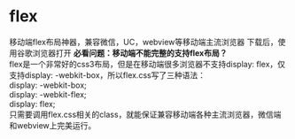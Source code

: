 # flex
移动端flex布局神器，兼容微信，UC，webview等移动端主流浏览器
下载后，使用谷歌浏览器打开
<strong>必看问题：移动端不能完整的支持flex布局？</strong>
<br> flex是一个非常好的css3布局，但是在移动端很多浏览器不支持display: flex，仅支持display: -webkit-box，所以flex.css写了三种语法：
<br> display: -webkit-box;
<br> display: -webkit-flex;
<br> display: flex;
<br> 只需要调用flex.css相关的class，就能保证兼容移动端各种主流浏览器，微信端和webview上完美运行。
